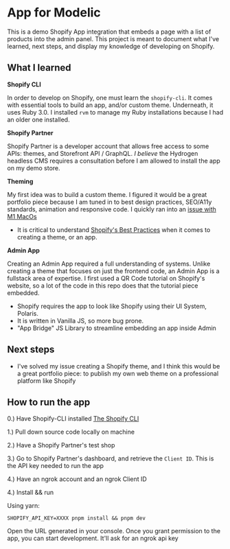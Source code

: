 # App for Modelic

This is a demo Shopify App integration that embeds a page with a list of products into the admin panel. This project is meant to document what I've learned, next steps, and display my knowledge of developing on Shopify.

## What I learned

**Shopify CLI**

In order to develop on Shopify, one must learn the `shopify-cli`. It comes with essential tools to build an app, and/or custom theme. Underneath, it uses Ruby 3.0. I installed `rvm` to manage my Ruby installations because I had an older one installed.

**Shopify Partner**

Shopify Partner is a developer account that allows free access to some APIs: themes, and Storefront API / GraphQL. _I believe_ the Hydrogen headless CMS requires a consultation before I am allowed to install the app on my demo store.

**Theming**

My first idea was to build a custom theme. I figured it would be a great portfolio piece because I am tuned in to best design practices, SEO/A11y standards, animation and responsive code. I quickly ran into an [issue with M1 MacOs](https://github.com/Shopify/cli/issues/1260)

- It is critical to understand [Shopify's Best Practices](https://shopify.dev/docs/themes/best-practices) when it comes to creating a theme, or an app.

**Admin App**

Creating an Admin App required a full understanding of systems. Unlike creating a theme that focuses on just the frontend code, an Admin App is a fullstack area of expertise. I first used a QR Code tutorial on Shopify's website, so a lot of the code in this repo does that the tutorial piece embedded.

- Shopify requires the app to look like Shopify using their UI System, Polaris.
- It is written in Vanilla JS, so more bug prone.
- "App Bridge" JS Library to streamline embedding an app inside Admin

## Next steps

- I've solved my issue creating a Shopify theme, and I think this would be a great portfolio piece: to publish my own web theme on a professional platform like Shopify

## **How to run the app**

0.) Have Shopify-CLI installed [The Shopify CLI](https://shopify.dev/docs/apps/tools/cli)

1.) Pull down source code locally on machine

2.) Have a Shopify Partner's test shop

3.) Go to Shopify Partner's dashboard, and retrieve the `Client ID`. This is the API key needed to run the app

4.) Have an ngrok account and an ngrok Client ID

4.) Install && run

Using yarn:

```shell
SHOPIFY_API_KEY=XXXX pnpm install && pnpm dev
```

Open the URL generated in your console. Once you grant permission to the app, you can start development. It'll ask for an ngrok api key
